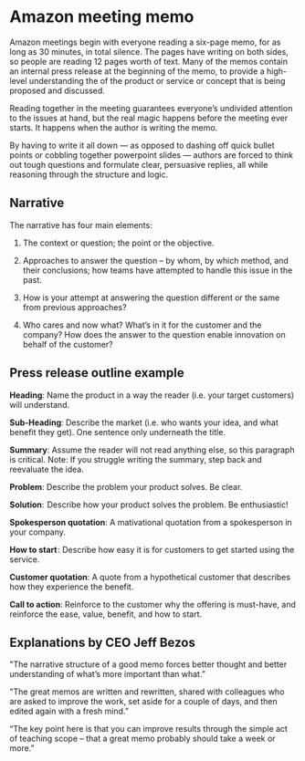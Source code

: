 # Amazon meeting memo

Amazon meetings begin with everyone reading a six-page memo, for as long as 30 minutes, in total silence. The pages have writing on both sides, so people are reading 12 pages worth of text. Many of the memos contain an internal press release at the beginning of the memo, to provide a high-level understanding the of the product or service or concept that is being proposed and discussed.

Reading together in the meeting guarantees everyone’s undivided attention to the issues at hand, but the real magic happens before the meeting ever starts. It happens when the author is writing the memo.

By having to write it all down — as opposed to dashing off quick bullet points or cobbling together powerpoint slides — authors are forced to think out tough questions and formulate clear, persuasive replies, all while reasoning through the structure and logic.


## Narrative 

The narrative has four main elements:

1) The context or question; the point or the objective.

2) Approaches to answer the question – by whom, by which method, and their conclusions; how teams have attempted to handle this issue in the past.

3) How is your attempt at answering the question different or the same from previous approaches?

4) Who cares and now what? What’s in it for the customer and the company? How does the answer to the question enable innovation on behalf of the customer?


## Press release outline example

**Heading**: Name the product in a way the reader (i.e. your target customers) will understand.

**Sub-Heading**: Describe the market (i.e. who wants your idea, and what benefit they get). One sentence only underneath the title.

**Summary**: Assume the reader will not read anything else, so this paragraph is critical. Note: If you struggle writing the summary, step back and reevaluate the idea.

**Problem**: Describe the problem your product solves. Be clear.

**Solution**:  Describe how your product solves the problem. Be enthusiastic!

**Spokesperson quotation**: A mativational quotation from a spokesperson in your company.

**How to start** : Describe how easy it is for customers to get started using the service.

**Customer quotation**: A quote from a hypothetical customer that describes how they experience the benefit.

**Call to action**: Reinforce to the customer why the offering is must-have, and reinforce the ease, value, benefit, and how to start.


## Explanations by CEO Jeff Bezos

"The narrative structure of a good memo forces better thought and better understanding of what’s more important than what.”

"The great memos are written and rewritten, shared with colleagues who are asked to improve the work, set aside for a couple of days, and then edited again with a fresh mind.” 

“The key point here is that you can improve results through the simple act of teaching scope – that a great memo probably should take a week or more.”
